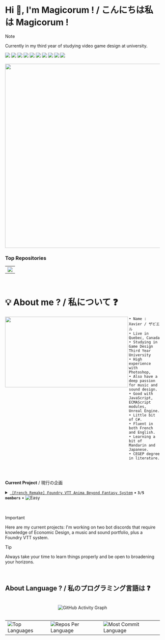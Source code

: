 


# Hi 👋, I'm Magicorum ! / こんにちは私は Magicorum !


> [!NOTE]
> Currently in my third year of studying video game design at university.





 <p align="left"><img src="https://img.shields.io/badge/adobe%20photoshop%20-%2331A8FF.svg?&style=for-the-badge&logo=adobe%20photoshop&logoColor=white"/> <img src="https://img.shields.io/badge/MongoDB-%234ea94b.svg?style=for-the-badge&logo=mongodb&logoColor=white"/> <img src="https://img.shields.io/badge/mysql-4479A1.svg?style=for-the-badge&logo=mysql&logoColor=white"/> <img src="https://img.shields.io/badge/unrealengine-%23313131.svg?style=for-the-badge&logo=unrealengine&logoColor=white"/> <img src="https://img.shields.io/badge/html5%20-%23E34F26.svg?&style=for-the-badge&logo=html5&logoColor=white"/>  <img src="https://img.shields.io/badge/node.js%20-%2343853D.svg?&style=for-the-badge&logo=node.js&logoColor=white"/> <img src="https://img.shields.io/badge/javascript%20-%23323330.svg?&style=for-the-badge&logo=javascript&logoColor=%23F7DF1E"/> <img src="https://img.shields.io/badge/Visual%20Studio%20Code-0078d7.svg?style=for-the-badge&logo=visual-studio-code&logoColor=white"/> <img src="https://img.shields.io/badge/Discord-%235865F2.svg?style=for-the-badge&logo=discord&logoColor=white"/>  <img src="https://img.shields.io/badge/git%20-%23F05033.svg?&style=for-the-badge&logo=git&logoColor=white"/>  <br><br> 
  <a href="https://stats.dooboo.io"><img src="https://stats.dooboo.io/api/github-stats-advanced?login=Magicorum" width="600" /></a>

</details>
 
### Top Repositories
<div align="Left">
  <table>
    <tr>
      <td>
        <a href="https://github.com/Magicorum/Anima-ADF-French">
          <img src="https://github-readme-stats.vercel.app/api/pin/?username=Magicorum&repo=speech-to-text&theme=highcontrast&hide_border=true&border_radius=15" />
        </a>
      </td>
    </tr>
  </table>
</div>
<br>



# 💡 About me ? / 私について ❓

<img align="left" width="400" height="230" src="https://i.pinimg.com/originals/02/25/a4/0225a431e5b2637204873584848f3949.png">

    • Name : Xavier / ザビエル
    • Live in Quebec, Canada
    • Studying in Game Design Third Year University
    • High experience with Photoshop, 
    • Also have a deep passion for music and sound design.
    • Good with JavaScript, ECMAScript modules, Unreal Engine.
    • Little bit of C#.
    • Fluent in both French and English.
    • Learning a bit of Mandarin and Japanese.
    • CEGEP degree in literature.

<br/>
<br/>

**Current Project** / 現行の企画

<details>
<summary><a href="https://github.com/Magicorum/Anima-ADF-French"><code> [French Remake] Foundry VTT Anima Beyond Fantasy System</code></a> • <strong><code>3/5 members</code></strong> • <img alt="Easy" src="https://img.shields.io/badge/Easy-32CD32"></summary>

Example content
</details>

<br/>
<br/>

> [!IMPORTANT]
> Here are my current projects: I'm working on two bot discords that require knowledge of Economic Design, a music and sound portfolio, plus a Foundry VTT system. 


> [!TIP]
> Always take your time to learn things properly and be open to broadening your horizons.

<br/>

## About Language ? /  私のプログラミング言語は ❓
<div align="center">
 
  <br>
   <img src="https://github-readme-activity-graph.vercel.app/graph?username=Magicorum&custom_title=Magicorum's%20GitHub%20Activity%20Graph&hide_border=true&border_radius=15&bg_color=000000&color=FFD700&line=1E90FF&point=1E90FF&area_color=000000&title_color=FFD700&area=true" alt="GitHub Activity Graph" />
<br>

<br>
<div align="center">
<table>
  <tr>
    <td>
      <img src="https://github-readme-stats.vercel.app/api/top-langs/?username=Magicorum&hide=html&hide_border=true&layout=compact&langs_count=8&theme=highcontrast" alt="Top Languages">
    </td>
    <td>
      <img src="https://github-profile-summary-cards.vercel.app/api/cards/repos-per-language?username=Magicorum&theme=highcontrast&hide_border=true" alt="Repos Per Language">
    </td>
    <td>
      <img src="https://github-profile-summary-cards.vercel.app/api/cards/most-commit-language?username=Magicorum&theme=highcontrast&hide_border=true" alt="Most Commit Language">
    </td>
  </tr>
</table>



<br/>
<br/>
<br/>
<br/>
<br/>


